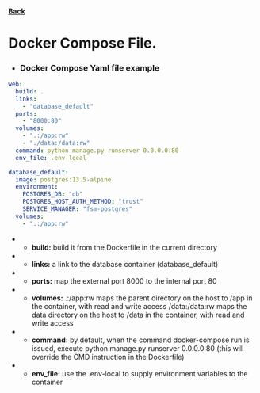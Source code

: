 #### [Back](./README.md)

# Docker Compose File.

* ### Docker Compose Yaml file example
```yaml
web:
  build: .
  links:
    - "database_default"
  ports:
    - "8000:80"
  volumes:
    - ".:/app:rw"
    - "./data:/data:rw"
  command: python manage.py runserver 0.0.0.0:80
  env_file: .env-local

database_default:
  image: postgres:13.5-alpine
  environment:
    POSTGRES_DB: "db"
    POSTGRES_HOST_AUTH_METHOD: "trust"
    SERVICE_MANAGER: "fsm-postgres"
  volumes:
    - ".:/app:rw"
```
* * **build:** build it from the Dockerfile in the current directory
* * **links:** a link to the database container (database_default)
* * **ports:** map the external port 8000 to the internal port 80
* * **volumes:**
    .:/app:rw maps the parent directory on the host to /app in the container, with read and write access
    /data:/data:rw maps the data directory on the host to /data in the container, with read and write access

* * **command:** by default, when the command docker-compose run is issued, execute python manage.py runserver 0.0.0.0:80 (this will override the CMD instruction in the Dockerfile)

* * **env_file:** use the .env-local to supply environment variables to the container

